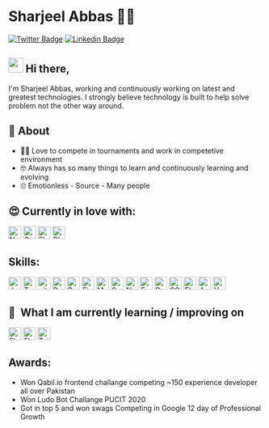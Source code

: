 # Sharjeel Abbas 👨‍💻

[![Twitter Badge](https://img.shields.io/badge/-@Sharjee31380667-1ca0f1?style=flat-square&labelColor=1ca0f1&logo=twitter&logoColor=white&link=https://twitter.com/Sharjee31380667)](https://twitter.com/Sharjee31380667) [![Linkedin Badge](https://img.shields.io/badge/-sharjeelabbasdev-blue?style=flat-square&logo=Linkedin&logoColor=white&link=https://www.linkedin.com/in/sharjeelabbasdev/)](https://www.linkedin.com/in/sharjeelabbasdev/)

## <img src="https://github.com/TheDudeThatCode/TheDudeThatCode/blob/master/Assets/Hi.gif" width="29px"> Hi there,

I'm Sharjeel Abbas, working and continuously working on latest and greatest technologies. I strongly believe technology is built to help solve problem not the other way around.

## 🧐 About

- 🐱‍👤 Love to compete in tournaments and work in competetive environment
- 🤓 Always has so many things to learn and continuously learning and evolving
- 🙄 Emotionless - Source - Many people

## 😍 Currently in love with:

<img src="https://img.shields.io/badge/Next.js-282C34?logo=next.js&logoColor=FFFFFF" alt="Next.js logo" title="Next.js" height="25" />
<img src="https://img.shields.io/badge/GraphQL-282C34?logo=graphql&logoColor=E10098" alt="GraphQL logo" title="GraphQL" height="25" />
<img src="https://img.shields.io/badge/Flutter-282C34?logo=flutter&logoColor=02569B" alt="Flutter logo" title="Flutter" height="25" />
<img src="https://img.shields.io/badge/Blockchain-282C34?logo=blockchain&logoColor=02569B" alt="Blockchain logo" title="Blockchain" height="25" />

## Skills:

<img src="https://img.shields.io/badge/JavaScript-282C34?logo=javascript&logoColor=F7DF1E" alt="JavaScript logo" title="JavaScript" height="25" />
<img src="https://img.shields.io/badge/TypeScript-282C34?logo=typescript&logoColor=3178C6" alt="TypeScript logo" title="TypeScript" height="25" />
<img src="https://img.shields.io/badge/git-282C34?logo=git&logoColor=F05032" alt="git logo" title="Git" height="25" />
<img src="https://img.shields.io/badge/React-282C34?logo=react&logoColor=61DAFB" alt="React logo" title="React" height="25" />
<img src="https://img.shields.io/badge/Redux-282C34?logo=redux&logoColor=764ABC" alt="Redux logo" title="Redux" height="25" />
<img src="https://img.shields.io/badge/Firebase-282C34?logo=firebase&logoColor=FFCA28" alt="Firebase logo" title="Firebase" height="25" />
<img src="https://img.shields.io/badge/MongoDB-282C34?logo=mongodb&logoColor=47A248" alt="MongoDB logo" title="MongoDB" height="25" />
<img src="https://img.shields.io/badge/Sass-282C34?logo=sass&logoColor=CC6699" alt="Sass logo" title="Sass" height="25" />
<img src="https://img.shields.io/badge/Node.js-282C34?logo=node.js&logoColor=339933" alt="Node.js logo" title="Node.js" height="25" />
<img src="https://img.shields.io/badge/Express-282C34?logo=express&logoColor=FFFFFF" alt="Express.js logo" title="Express.js" height="25" />
<img src="https://img.shields.io/badge/Python-282C34?logo=python" alt="Python logo" title="Python" height="25" />
<img src="https://img.shields.io/badge/MySQL-282C34?logo=mysql" alt="SQL logo" title="MySQL" height="25" />
<img src="https://img.shields.io/badge/Flask-282C34?logo=flask" alt="Flask logo" title="Flask" height="25" />
<img src="https://img.shields.io/badge/AWS-282C34?logo=aws" alt="AWS logo" title="AWS" height="25" />
<img src="https://img.shields.io/badge/VUE-282C34?logo=vue.js" alt="Vue logo" title="VUE" height="25" />

## 📖  What I am currently learning / improving on

<img src="https://img.shields.io/badge/Flutter-282C34?logo=flutter&logoColor=02569B" alt="Flutter logo" title="Flutter" height="25" />
<img src="https://img.shields.io/badge/Gatsby-282C34?logo=gatsby&logoColor=02569B" alt="Flutter logo" title="Flutter" height="25" />
<img src="https://img.shields.io/badge/Tailwind%20CSS-282C34?logo=tailwind-css&logoColor=38B2AC" alt="Tailwind CSS logo" title="Tailwind CSS" height="25" />

## Awards:

- Won Qabil.io frontend challange competing ~150 experience developer all over Pakistan
- Won Ludo Bot Challange PUCIT 2020
- Got in top 5 and won swags Competing in Google 12 day of Professional Growth
